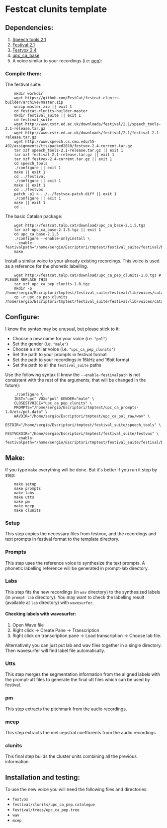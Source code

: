 # Festcat clunits template


## Dependencies:

1. [Speech tools 2.1](http://www.cstr.ed.ac.uk/downloads/festival/2.1/speech_tools-2.1-release.tar.gz)
2. [Festival 2.1](http://www.cstr.ed.ac.uk/downloads/festival/2.1/festival-2.1-release.tar.gz)
3. [Festvox 2.4](http://www.speech.cs.cmu.edu/15-492/assignments/tts/packed2010/festvox-2.4-current.tar.gz)
4. [upc_ca_base](http://festcat.talp.cat/download/upc_ca_base-2.1.5.tgz)
5. A voice similar to your recordings (i.e: [pep](http://festcat.talp.cat/download/upc_ca_pep_clunits-1.0.tgz)):

### Compile them:

The festival suite:

        mkdir workdir
        wget https://github.com/FestCat/festcat-clunits-builder/archive/master.zip
        unzip master.zip || exit 1
        cd festcat-clunits-builder-master
        mkdir festival_suite || exit 1
        cd festival_suite
        wget http://www.cstr.ed.ac.uk/downloads/festival/2.1/speech_tools-2.1-release.tar.gz
        wget http://www.cstr.ed.ac.uk/downloads/festival/2.1/festival-2.1-release.tar.gz
        wget http://www.speech.cs.cmu.edu/15-492/assignments/tts/packed2010/festvox-2.4-current.tar.gz
        tar xzf speech_tools-2.1-release.tar.gz || exit 1
        tar xzf festival-2.1-release.tar.gz || exit 1
        tar xzf festvox-2.4-current.tar.gz || exit 1
        cd speech_tools
        ./configure || exit 1
        make || exit 1
        cd ../festival
        ./configure || exit 1
        make || exit 1
        cd ../festvox
        patch -p1 < ../../festvox-patch.diff || exit 1
        ./configure || exit 1
        make || exit 1
        cd ..

The basic Catalan package:

        wget http://festcat.talp.cat/download/upc_ca_base-2.1.5.tgz
        tar xzf upc_ca_base-2.1.5.tgz || exit 1
        cd upc_ca_base-2.1.5
        ./configure --enable-onlyinstall \
        --enable-festivalpath="/home/sergio/Escriptori/tmptest/festival_suite/festival/bin" 
        make

Install a similar voice to your already existing recordings. This voice is used as a reference
for the phonetic labelling.

        wget http://festcat.talp.cat/download/upc_ca_pep_clunits-1.0.tgz # PLEASE REPLACE THIS
        tar xzf upc_ca_pep_clunits-1.0.tgz
        mkdir -p /home/sergio/Escriptori/tmptest/festival_suite/festival/lib/voices/catalan
        cp -r upc_ca_pep_clunits /home/sergio/Escriptori/tmptest/festival_suite/festival/lib/voices/catalan/

## Configure:

I know the syntax may be unusual, but please stick to it:

  - Choose a new name for your voice (i.e. `"pol"`)
  - Set the gender (i.e. `"male"`)
  - Choose a similar voice (i.e. `"upc_ca_pep_clunits"`)
  - Set the path to your prompts in festival format
  - Set the path to your recordings in 16kHz and 16bit format.
  - Set the path to all the `festival_suite` paths

Use the following syntax (I know the `--enable-festivalpath` is not 
consistent with the rest of the arguments, that will be changed in the future):

        ./configure \
        INST="upc" VOX="pol" GENDER="male" \
        CLOSESTVOICE="upc_ca_pep_clunits" \
        PROMPTS="/home/sergio/Escriptori/tmptest/upc_ca_prompts-1.0/etc/pol.data" \
        WAVDIR="/home/sergio/Escriptori/tmptest/upc_ca_pol_raw/wav" \
        ESTDIR="/home/sergio/Escriptori/tmptest/festival_suite/speech_tools" \
        FESTVOXDIR="/home/sergio/Escriptori/tmptest/festival_suite/festvox" \
        --enable-festivalpath="/home/sergio/Escriptori/tmptest/festival_suite/festival/bin"


## Make:

If you type `make` everything will be done. But it's better if you run it step by step:

        make setup 
        make prompts
        make labs
        make utts
        make pm
        make mcep
        make clunits

### Setup

This step copies the necessary files from festvox, and the recordings 
and text prompts in festival format to the template directory.

### Prompts

This step uses the reference voice to synthesize the text prompts.
A phonetic labelling reference will be generated in prompt-lab directory.

### Labs

This step fits the new recordings (in `wav` directory) to the synthesized 
labels (in `prompt-lab` directory).
You may want to check the labelling result (available at `lab` directory) 
with `wavesurfer`.

#### Checking labels with wavesurfer:

1. Open Wave file
2. Right click -> Create Pane -> Transcription
3. Right click on transcription pane -> Load transcription -> Choose lab
file.

Alternatively you can just put lab and wav files together in a single
directory. Then wavesurfer will find label file automatically.

### Utts

This step merges the segmentation information from the aligned labels 
with the prompt-utt files to generate the final utt files which can be used
by festival.

### pm

This step extracts the pitchmark from the audio recordings.

### mcep

This step extracts the mel cepstral coefficients from the audio recordings.

### clunits

This final step builds the cluster units combining all the previous information.

## Installation and testing:

To use the new voice you will need the following files and directories:

  - `festvox`
  - `festival/clunits/upc_ca_pep.catalogue`
  - `festival/trees/upc_ca_pep.tree`
  - `wav`
  - `mcep`


